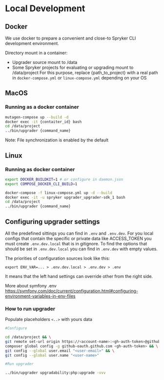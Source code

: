 # Local Development

## Docker

We use docker to prepare a convenient and close-to Spryker CLI development environment.

Directory mount in a container:
- Upgrader source mount to /data
- Some Spryker projects for evaluating or upgrading mount to /data/project
  For this purpose, replace {path_to_project} with a real path in `docker-compose.yml` or `linux-compose.yml` depending on your OS

## MacOS

### Running as a docker container

```bash
mutagen-compose up --build -d
docker exec -it {contaiter_id} bash
cd /data/project
../bin/upgrader {command_name}
```

Note: File synchronization is enabled by the default

## Linux

### Running as docker container

```bash
export DOCKER_BUILDKIT=1 # or configure in daemon.json
export COMPOSE_DOCKER_CLI_BUILD=1

docker-compose -f linux-compose.yml up -d --build
docker exec -it -u spryker upgrader_upgrader-sdk_1 bash
cd /data/project
../bin/upgrader {command_name}
```

## Configuring upgrader settings

All the predefined sittings you can find in `.env` and `.env.dev`.
For you local configs that contain the specific or private data like ACCESS_TOKEN you must create `.env.dev.local` that is in gitignore.
To find the options that should be set in `.env.dev.local` you can find in `.env.dev` with empty values.

The priorities of configuration sources look like this:
```
export ENV_VAR=... > .env.dev.local > .env.dev > .env
```
It means that the left hand settings can override other from the right side.

More about symfony .env https://symfony.com/doc/current/configuration.html#configuring-environment-variables-in-env-files

### How to run upgrader

Populate placeholders `<..>` with yours data

```bash
#Configure

cd /data/project && \
git remote set-url origin https://<account-name>:<gh-auth-token>@github.com/<account-name>/<repository-name>.git && \
composer global config -g github-oauth.github.com <gh-auth-token> && \
git config --global user.email "<user-email>" && \
git config --global user.name "<user-name>"

#Run upgrader

../bin/upgrader upgradability:php:upgrade -vvv
```

